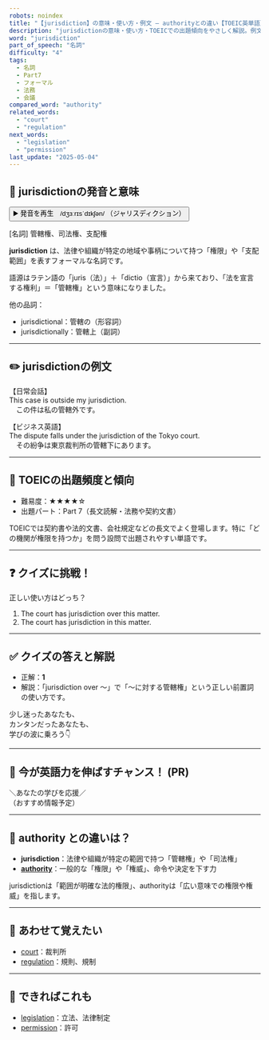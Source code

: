 ```yaml
---
robots: noindex
title: "【jurisdiction】の意味・使い方・例文 ― authorityとの違い【TOEIC英単語】"
description: "jurisdictionの意味・使い方・TOEICでの出題傾向をやさしく解説。例文・クイズ付きでauthorityとの違いもわかりやすく学べます。"
word: "jurisdiction"
part_of_speech: "名詞"
difficulty: "4"
tags:
  - 名詞
  - Part7
  - フォーマル
  - 法務
  - 会議
compared_word: "authority"
related_words:
  - "court"
  - "regulation"
next_words:
  - "legislation"
  - "permission"
last_update: "2025-05-04"
---
```


## 🔰 jurisdictionの発音と意味

<button class="play-audio" onclick="playTTS('jurisdiction')">
  <span class="play-audio-main">
    ▶️ 発音を再生　/dʒɜːrɪsˈdɪkʃən/
  </span>
  <span class="play-audio-sub">
    （ジャリスディクション）
  </span>
</button>

[名詞] 管轄権、司法権、支配権

**jurisdiction** は、法律や組織が特定の地域や事柄について持つ「権限」や「支配範囲」を表すフォーマルな名詞です。

語源はラテン語の「juris（法）」＋「dictio（宣言）」から来ており、「法を宣言する権利」＝「管轄権」という意味になりました。

他の品詞：  
- jurisdictional：管轄の（形容詞）
- jurisdictionally：管轄上（副詞）

---

## ✏️ jurisdictionの例文

【日常会話】  
This case is outside my jurisdiction.  
　この件は私の管轄外です。

【ビジネス英語】  
The dispute falls under the jurisdiction of the Tokyo court.  
　その紛争は東京裁判所の管轄下にあります。

---

## 🎯 TOEICの出題頻度と傾向

- 難易度：★★★★☆
- 出題パート：Part 7（長文読解・法務や契約文書）

TOEICでは契約書や法的文書、会社規定などの長文でよく登場します。特に「どの機関が権限を持つか」を問う設問で出題されやすい単語です。

---

## ❓ クイズに挑戦！

正しい使い方はどっち？

1. The court has jurisdiction over this matter.  
2. The court has jurisdiction in this matter.

---

## ✅ クイズの答えと解説

- 正解：**1**
- 解説：「jurisdiction over ～」で「～に対する管轄権」という正しい前置詞の使い方です。

少し迷ったあなたも、  
カンタンだったあなたも、  
学びの波に乗ろう👇️

---

## 🚀 今が英語力を伸ばすチャンス！ (PR)

<div class="info-center">
＼あなたの学びを応援／<br>  
（おすすめ情報予定）
</div>

---

## 🤔  authority との違いは？

- **jurisdiction**：法律や組織が特定の範囲で持つ「管轄権」や「司法権」
- **[authority](/word/authority)**：一般的な「権限」や「権威」、命令や決定を下す力

jurisdictionは「範囲が明確な法的権限」、authorityは「広い意味での権限や権威」を指します。

---

## 🧩 あわせて覚えたい

- [court](/word/court)：裁判所
- [regulation](/word/regulation)：規則、規制

---

## 📖 できればこれも

- [legislation](/word/legislation)：立法、法律制定
- [permission](/word/permission)：許可


<!-- cvid: aid01_bid37 -->
